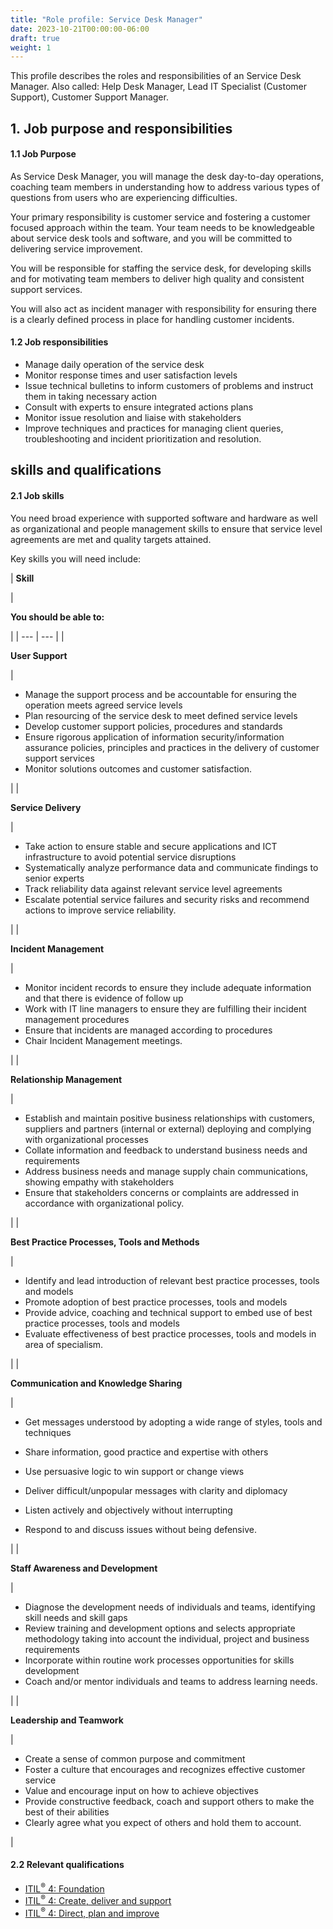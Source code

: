 ```yaml
---
title: "Role profile: Service Desk Manager"
date: 2023-10-21T00:00:00-06:00
draft: true
weight: 1
---
```


This profile describes the roles and responsibilities of an Service Desk Manager. Also called: Help Desk Manager, Lead IT Specialist (Customer Support), Customer Support Manager.

## 1. Job purpose and responsibilities

#### 1.1 Job Purpose

As Service Desk Manager, you will manage the desk day-to-day operations, coaching team members in understanding how to address various types of questions from users who are experiencing difficulties.

Your primary responsibility is customer service and fostering a customer focused approach within the team. Your team needs to be knowledgeable about service desk tools and software, and you will be committed to delivering service improvement.

You will be responsible for staffing the service desk, for developing skills and for motivating team members to deliver high quality and consistent support services.

You will also act as incident manager with responsibility for ensuring there is a clearly defined process in place for handling customer incidents.

#### 1.2 Job responsibilities

*   Manage daily operation of the service desk
*   Monitor response times and user satisfaction levels
*   Issue technical bulletins to inform customers of problems and instruct them in taking necessary action
*   Consult with experts to ensure integrated actions plans
*   Monitor issue resolution and liaise with stakeholders
*   Improve techniques and practices for managing client queries, troubleshooting and incident prioritization and resolution.

## skills and qualifications

#### 2.1 Job skills

You need broad experience with supported software and hardware as well as organizational and people management skills to ensure that service level agreements are met and quality targets attained.

Key skills you will need include:

| 
**Skill**

 | 

**You should be able to:**

 |
| --- | --- |
| 

**User Support**

 | 

*   Manage the support process and be accountable for ensuring the operation meets agreed service levels
*   Plan resourcing of the service desk to meet defined service levels
*   Develop customer support policies, procedures and standards
*   Ensure rigorous application of information security/information assurance policies, principles and practices in the delivery of customer support services
*   Monitor solutions outcomes and customer satisfaction.

 |
| 

**Service Delivery**

 | 

*   Take action to ensure stable and secure applications and ICT infrastructure to avoid potential service disruptions
*   Systematically analyze performance data and communicate findings to senior experts
*   Track reliability data against relevant service level agreements
*   Escalate potential service failures and security risks and recommend actions to improve service reliability.

 |
| 

**Incident Management**

 | 

*   Monitor incident records to ensure they include adequate information and that there is evidence of follow up
*   Work with IT line managers to ensure they are fulfilling their incident management procedures
*   Ensure that incidents are managed according to procedures
*   Chair Incident Management meetings.

 |
| 

**Relationship Management**

 | 

*   Establish and maintain positive business relationships with customers, suppliers and partners (internal or external) deploying and complying with organizational processes
*   Collate information and feedback to understand business needs and requirements
*   Address business needs and manage supply chain communications, showing empathy with stakeholders
*   Ensure that stakeholders concerns or complaints are addressed in accordance with organizational policy.

 |
| 

**Best Practice Processes, Tools and Methods**

 | 

*   Identify and lead introduction of relevant best practice processes, tools and models
*   Promote adoption of best practice processes, tools and models
*   Provide advice, coaching and technical support to embed use of best practice processes, tools and models
*   Evaluate effectiveness of best practice processes, tools and models in area of specialism.

 |
| 

**Communication and Knowledge Sharing**

 | 

*   Get messages understood by adopting a wide range of styles, tools and techniques
*   Share information, good practice and expertise with others

*   Use persuasive logic to win support or change views
*   Deliver difficult/unpopular messages with clarity and diplomacy
*   Listen actively and objectively without interrupting
*   Respond to and discuss issues without being defensive.

 |
| 

**Staff Awareness and Development**

 | 

*   Diagnose the development needs of individuals and teams, identifying skill needs and skill gaps
*   Review training and development options and selects appropriate methodology taking into account the individual, project and business requirements
*   Incorporate within routine work processes opportunities for skills development
*   Coach and/or mentor individuals and teams to address learning needs.

 |
| 

**Leadership and Teamwork**

 | 

*   Create a sense of common purpose and commitment
*   Foster a culture that encourages and recognizes effective customer service
*   Value and encourage input on how to achieve objectives
*   Provide constructive feedback, coach and support others to make the best of their abilities
*   Clearly agree what you expect of others and hold them to account.

 |

#### 2.2 Relevant qualifications

*   [ITIL<sup>®</sup> 4: Foundation](https://www.axelos.com/certifications/itil-service-management/itil-4-foundation)
*   [ITIL<sup>®</sup> 4: Create, deliver and support](https://www.axelos.com/certifications/itil-service-management/managing-professional/create-deliver-and-support)
*   [ITIL<sup>®</sup> 4: Direct, plan and improve](https://www.axelos.com/certifications/itil-service-management/managing-professional/direct-plan-and-improve)
